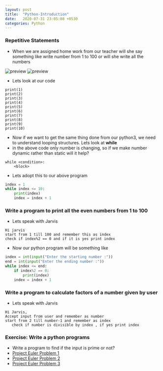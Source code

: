 ```yaml
---
layout: post
title:  "Python-Introduction"
date:   2020-07-31 23:05:08 +0530
categories: Python
---
```

### Repetitive Statements
* When we are assigned home work from our teacher will she say something like write number from 1 to 100 or will she write all the numbers

![preview](../../../../assets/python51.png)
![preview](../../../../assets/python52.png)

* Lets look at our code
```
print(1)
print(2)
print(3)
print(4)
print(5)
print(6)
print(7)
print(8)
print(9)
print(10)
```
* Now if we want to get the same thing done from our python3, we need to understand looping structures. Lets look at __while__
* in the above code only number is changing, so if we make number dynamic rather than static will it help?
```
while <condition>:
    <block>
```
* Lets adopt this to our above program
```python
index = 1
while index <= 10:
    print(index)
    index = index + 1
```

### Write a program to print all the even numbers from 1 to 100
* Lets speak with Jarvis
```
Hi jarvis
start from 1 till 100 and remember this as index
check if index%2 == 0 and if it is yes print index
```
* Now our python program will be something like
```python
index = int(input("Enter the starting number :"))
end = int(input("Enter the ending number :"))
while index <= end:
    if index%2 == 0:
        print(index)
    index = index + 1
```

### Write a program to calculate factors of a number given by user
* Lets speak with Jarvis
```
Hi Jarvis,
Accept input from user and remember as number
start from 2 till number-1 and remember as index
   check if number is divisible by index , if yes print index
```

### Exercise: Write a python programs
* Write a program to find if the input is prime or not?
* [Project Euler Problem 1](https://projecteuler.net/problem=1)
* [Project Euler Problem 2](https://projecteuler.net/problem=2)
* [Project Euler Problem 3](https://projecteuler.net/problem=3)